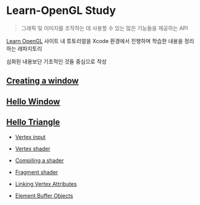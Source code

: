 # Learn-OpenGL Study

> 그래픽 및 이미지를 조작하는 데 사용할 수 있는 많은 기능들을 제공하는 API

[Learn OpenGL](https://learnopengl.com/) 사이트 내 튜토리얼을 Xcode 환경에서 진행하며 학습한 내용을 정리하는 레파지토리

심화된 내용보단 기초적인 것들 중심으로 작성

## [Creating a window](https://github.com/BOLTB0X/OpenGL-Tutorial/tree/main/Tutorial)

## [Hello Window](https://github.com/BOLTB0X/OpenGL-Tutorial/tree/Hello-Window/Tutorial)

## [Hello Triangle](https://github.com/BOLTB0X/OpenGL-Tutorial/tree/Hello-Triangle/Tutorial)

- [Vertex input](https://github.com/BOLTB0X/OpenGL-Tutorial/blob/Hello-Triangle/Tutorial/Vertex%20input.md)

- [Vertex shader](https://github.com/BOLTB0X/OpenGL-Tutorial/blob/Hello-Triangle/Tutorial/Vertex%20shader.md)

- [Compiling a shader](https://github.com/BOLTB0X/OpenGL-Tutorial/blob/Hello-Triangle/Tutorial/Compiling%20a%20shader.md)

- [Fragment shader](https://github.com/BOLTB0X/OpenGL-Tutorial/blob/Hello-Triangle/Tutorial/Fragment%20shader.md)

- [Linking Vertex Attributes](https://github.com/BOLTB0X/OpenGL-Tutorial/blob/Hello-Triangle/Tutorial/Linking%20Vertex%20Attributes.md)

- [Element Buffer Objects](https://github.com/BOLTB0X/OpenGL-Tutorial/blob/Hello-Triangle/Tutorial/Element%20Buffer%20Objects.md)

